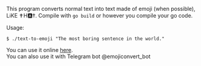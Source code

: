 This program converts normal text into text made of emoji (when possible), Lℹ️KE ✝️H🅰️✝️.
Compile with `go build` or however you compile your go code.

Usage:
```
$ ./text-to-emoji "The most boring sentence in the world."
```

You can use it online [here](http://supersraka.ddns.net/emoji/tool.php).  
You can also use it with Telegram bot @emojiconvert\_bot
